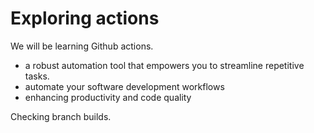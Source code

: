# Exploring actions
We will be learning Github actions.
- a robust automation tool that empowers you to streamline repetitive tasks.
- automate your software development workflows
- enhancing productivity and code quality

Checking branch builds.